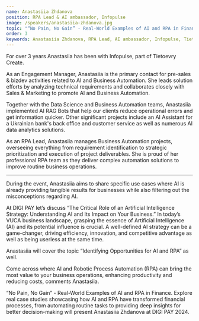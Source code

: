 ```yaml
---
name: Anastasiia Zhdanova
position: RPA Lead & AI ambassador, Infopulse
image: /speakers/anastasiia-zhdanova.jpg
topic: "“No Pain, No Gain” - Real-World Examples of AI and RPA in Finance"
order: 3
keywords: Anastasiia Zhdanova, RPA Lead, AI ambassador, Infopulse, Tietoevry Create, Engagement Manager, Business Automation, Data Science, AI RAG Bots, AI Assistant, AI data analytics, Ukrainian bank, DIGI PAY 2024, Artificial Intelligence Strategy, VUCA business landscape, Robotic Process Automation (RPA), Financial processes, Automation, Decision-making, Pre-sales, Business development, Solution implementation, Operational errors, Back office, Customer service, Project management, Efficiency, Innovation, Competitive advantage, Productivity, Cost reduction, Case studies, Finance industry
---
```


For over 3 years Anastasiia has been with Infopulse, part of Tietoevry Create.

As an Engagement Manager, Anastasiia is the primary contact for pre-sales & bizdev activities related to AI and Business Automation. She leads solution efforts by analyzing technical requirements and collaborates closely with Sales & Marketing to promote AI and Business Automation.

Together with the Data Science and Business Automation teams, Anastasiia implemented AI RAG Bots that help our clients reduce operational errors and get information quicker. Other significant projects include an AI Assistant for a Ukrainian bank's back office and customer service as well as numerous AI data analytics solutions.

As an RPA Lead, Anastasiia manages Business Automation projects, overseeing everything from requirement identification to strategic prioritization and execution of project deliverables. She is proud of her professional RPA team as they deliver complex automation solutions to improve routine business operations.

---

During the event, Anastasiia aims to share specific use cases where AI is already providing tangible results for businesses while also filtering out the misconceptions regarding AI.

At DIGI PAY let’s discuss “The Critical Role of an Artificial Intelligence Strategy: Understanding AI and Its Impact on Your Business.” In today’s VUCA business landscape, grasping the essence of Artificial Intelligence (AI) and its potential influence is crucial. A well-defined AI strategy can be a game-changer, driving efficiency, innovation, and competitive advantage as well as being userless at the same time.

Anastasiia will cover the topic “Identifying Opportunities for AI and RPA” as well.

Come across where AI and Robotic Process Automation (RPA) can bring the most value to your business operations, enhancing productivity and reducing costs, comments Anastasiia.

“No Pain, No Gain” - Real-World Examples of AI and RPA in Finance. Explore real case studies showcasing how AI and RPA have transformed financial processes, from automating routine tasks to providing deep insights for better decision-making will present Anastasiia Zhdanova at DIGI PAY 2024.
